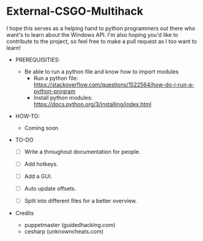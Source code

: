 # External-CSGO-Multihack
I hope this serves as a helping hand to python programmers out there who want's to learn about the Windows API.
I'm also hoping you'd like to contribute to the project, so feel free to make a pull request as I too want to learn!

- PREREQUISITIES:
	- Be able to run a python file and know how to import modules
		- Run a python file: https://stackoverflow.com/questions/1522564/how-do-i-run-a-python-program
		- Install python modules: https://docs.python.org/3/installing/index.html
		
- HOW-TO:
	- Coming soon

- TO-DO
	- [ ] Write a throughout documentation for people.
	- [ ] Add hotkeys.
	- [ ] Add a GUI.
	- [ ] Auto update offsets.
	- [ ] Split into different files for a better overview.



- Credits
	- puppetmaster (guidedhacking.com)
	- cesharp (unknowncheats.com)
